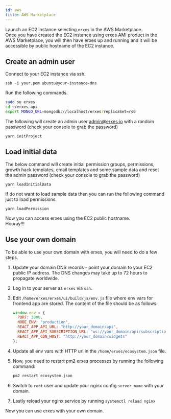 ```yaml
---
id: aws
title: AWS Marketplace
---
```


Launch an EC2 instance selecting `erxes` in the AWS Marketplace.  
Once you have created the EC2 instance using erxes AMI product in the AWS Marketplace, you will then have erxes up and running and it will be accessible by public hostname of the EC2 instance.

## Create an admin user

Connect to your EC2 instance via ssh.

`ssh -i your.pem ubuntu@your-instance-dns`

Run the following commands.

```sh
sudo su erxes
cd ~/erxes-api
export MONGO_URL=mongodb://localhost/erxes?replicaSet=rs0
```

The following will create an admin user admin@erxes.io with a random password (check your console to grab the password)

```
yarn initProject
```

## Load initial data

The below command will create initial permission groups, permissions, growth hack templates, email templates and some sample data and reset the admin password (check your console to grab the password)

```
yarn loadInitialData
```

If do not want to load sample data then you can run the following command just to load permissions.

```
yarn loadPermission
```

Now you can access erxes using the EC2 public hostname.  
Hooray!!!

## Use your own domain

To be able to use your own domain with erxes, you will need to do a few steps.

1. Update your domain DNS records - point your domain to your EC2 public IP address. The DNS changes may take up to 72 hours to propagate worldwide.

2. Log in to your server as `erxes` via `ssh`.

3. Edit `/home/erxes/erxes/ui/build/js/env.js` file where env vars for frontend app are stored.
   The content of the file should be as follows:

   ```javascript
   window.env = {
     PORT: 3000,
     NODE_ENV: "production",
     REACT_APP_API_URL: "http://your_domain/api",
     REACT_APP_API_SUBSCRIPTION_URL: "ws://your_domain/api/subscriptions",
     REACT_APP_CDN_HOST: "http://your_domain/widgets"
   };
   ```

4. Update all env vars with HTTP url in the `/home/erxes/ecosystem.json` file.

5. Now, you need to restart pm2 erxes processes by running the following command:

   ```sh
   pm2 restart ecosystem.json
   ```

6. Switch to `root` user and update your nginx config
   `server_name` with your domain.

7. Lastly reload your nginx service by running `systemctl reload nginx`

Now you can use erxes with your own domain.
